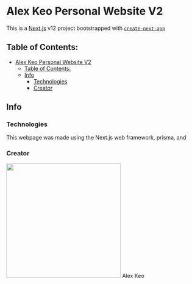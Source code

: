 <style>
  .profileImage {
    width: 300px;
  }
</style>

# Alex Keo Personal Website V2

This is a [Next.js](https://nextjs.org/) v12 project bootstrapped with [`create-next-app`](https://github.com/vercel/next.js/tree/canary/packages/create-next-app)

## Table of Contents:

- [Alex Keo Personal Website V2](#alex-keo-personal-website-v2)
  - [Table of Contents:](#table-of-contents)
  - [Info](#info)
    - [Technologies](#technologies)
    - [Creator](#creator)

## Info

### Technologies

This webpage was made using the Next.js web framework, prisma, and

### Creator

<img src="https://avatars.githubusercontent.com/u/89793763?v=4" class="profileImage" />
Alex Keo
